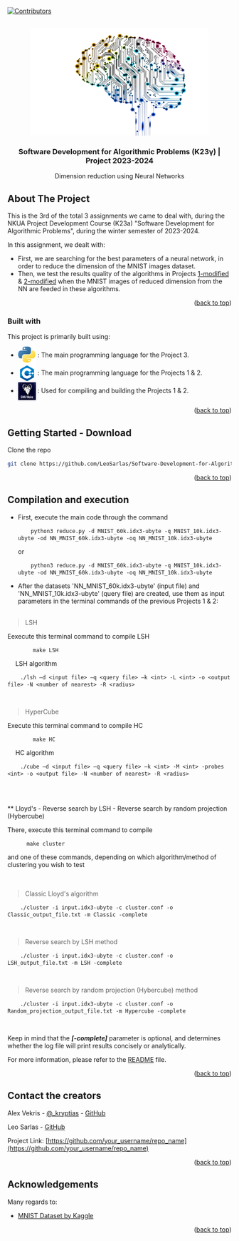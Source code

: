 <a name="readme-top"></a>

<!-- PROJECT SHIELDS --> <!---->
[![Contributors](https://img.shields.io/badge/Contributors-2-brightgreen?style=for-the-badge&logo=width=150&height=50)][contributors-url]

<!-- PROJECT LOGO -->
<br />
<div align="center">
    <img src="resources/neural.png" alt="Logo" width="400" height="240">
    <br />
  </a>

  <h3 align="center">Software Development for Algorithmic Problems (K23γ) | Project 2023-2024</h3>

  <p align="center">
    Dimension reduction using Neural Networks
    <br />
  </p>
</div>


<!-- ABOUT THE PROJECT -->
## About The Project

This is the 3rd of the total 3 assignments we came to deal with, during the NKUA Project Development Course (K23a) "Software Development for Algorithmic Problems", during
the winter semester of 2023-2024.

In this assignment, we dealt with:

* First, we are searching for the best parameters of a neural network, in order to reduce the dimension of the MNIST images dataset.
* Then, we test the results quality of the algorithms in Projects [1-modified](https://github.com/LeoSarlas/Software-Development-for-Algorithmic-Problems-Project3/tree/main/Project-1-modified) & [2-modified](https://github.com/LeoSarlas/Software-Development-for-Algorithmic-Problems-Project3/tree/main/Project-2-modified) when the MNIST images of reduced dimension from the NN are feeded in these algorithms.

<p align="right">(<a href="#readme-top">back to top</a>)</p>


### Built with

This project is primarily built using:

* <img src="resources/python.png" alt="Python Logo" width="40" height="40" align="center"> : The main programming language for the Project 3.
* <img src="resources/c++.png" alt="C++ Logo" width="40" height="40" align="center"> : The main programming language for the Projects 1 & 2.
* <img src="resources/gnu.jpg" alt="Make Logo" width="40" height="40" align="center"> : Used for compiling and building the Projects 1 & 2.


<p align="right">(<a href="#readme-top">back to top</a>)</p>



<!-- GETTING STARTED -->
## Getting Started - Download

Clone the repo
   ```sh
   git clone https://github.com/LeoSarlas/Software-Development-for-Algorithmic-Problems-Project3.git
   ```

<p align="right">(<a href="#readme-top">back to top</a>)</p>


<!-- USAGE EXAMPLES -->
## Compilation and execution

* First, execute the main code through the command
  
          python3 reduce.py -d MNIST_60k.idx3-ubyte -q MNIST_10k.idx3-ubyte -od NN_MNIST_60k.idx3-ubyte -oq NN_MNIST_10k.idx3-ubyte
    or

          python3 reduce.py -d MNIST_60k.idx3-ubyte -q MNIST_10k.idx3-ubyte -od NN_MNIST_60k.idx3-ubyte -oq NN_MNIST_10k.idx3-ubyte

* After the datasets 'NN_MNIST_60k.idx3-ubyte' (input file) and 'NN_MNIST_10k.idx3-ubyte' (query file) are created, use them as input parameters in the terminal commands of the previous Projects 1 & 2:
<br><br>
>  LSH

Eexecute this terminal command to compile LSH

            make LSH
&emsp; LSH algorithm

        ./lsh –d <input file> –q <query file> –k <int> -L <int> -ο <output file> -Ν <number of nearest> -R <radius>
<br>

>  HyperCube

Execute this terminal command to compile HC

            make HC

&emsp; HC algorithm

        ./cube –d <input file> –q <query file> –k <int> -M <int> -probes <int> -ο <output file> -Ν <number of nearest> -R <radius>

<br><br>

** Lloyd's - Reverse search by LSH - Reverse search by random projection (Hybercube)

There, execute this terminal command to compile

          make cluster

and one of these commands, depending on which algorithm/method of clustering you wish to test
<br><br><br>

   >    Classic Lloyd's algorithm

        ./cluster -i input.idx3-ubyte -c cluster.conf -o Classic_output_file.txt -m Classic -complete
<br>

   >    Reverse search by LSH method

        ./cluster -i input.idx3-ubyte -c cluster.conf -o LSH_output_file.txt -m LSH -complete
<br>

   >    Reverse search by random projection (Hybercube) method

        ./cluster -i input.idx3-ubyte -c cluster.conf -o Random_projection_output_file.txt -m Hypercube -complete
<br>    

Keep in mind that the ***[-complete]*** parameter is optional, and determines whether the log file will print results
concisely or analytically.
 
For more information, please refer to the [README]() file.

<p align="right">(<a href="#readme-top">back to top</a>)</p>


<!-- CONTACT -->
## Contact the creators

Alex Vekris - [@_kryptias](https://twitter.com/_kryptias) - [GitHub](https://github.com/alexvek96)

Leo Sarlas - [GitHub](https://github.com/LeoSarlas)

Project Link: [https://github.com/your_username/repo_name](https://github.com/your_username/repo_name)

<p align="right">(<a href="#readme-top">back to top</a>)</p>


<!-- ACKNOWLEDGEMENTS -->
## Acknowledgements

Many regards to:

* [MNIST Dataset by Kaggle](https://www.kaggle.com/datasets/hojjatk/mnist-dataset)

<p align="right">(<a href="#readme-top">back to top</a>)</p>


<!-- MARKDOWNS & LINKS -->
[contributors-shield]: https://img.shields.io/github/contributors/othneildrew/Best-README-Template.svg?style=for-the-badge

[contributors-url]: https://github.com/LeoSarlas/Software-Development-for-Algorithmic-Problems-Project1/graphs/contributors
